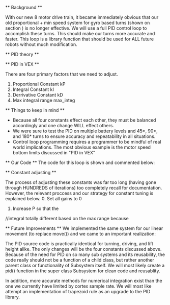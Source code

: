 ** Background ** 

With our new 8 motor drive train, it became immediately obvious that our old proportional + min speed system for gyro based turns 
(shown on section ) is no longer effective. We will use a full PID control loop to accomplish these turns. This
should make our turns more accurate and faster. This loop is a library function that should be used for ALL future robots without 
much modification. 

** PID theory **

** PID in VEX ** 



There are four primary factors that we need to adjust. 
  1. Proportional Constant kP
  2. Integral Constant kI
  3. Derrivative Constant kD
  4. Max integral range max_integ 
 

** Things to keep in mind ** 
- Because all four constants effect each other, they must be balanced accordingly and one change WILL effect others.
- We were sure to test the PID on multiple battery levels and 45*, 90*, and 180* turns to ensure accuracy and repeatability
in all situations. 
- Control loop programming requires a programmer to be mindful of real world implications. The most obvious example
is the motor speed bottom limits discussed in "PID in VEX"

** Our Code **
The code for this loop is shown and commented below:

** Constant adjusting ** 

 The process of adjusting these constants was far too long (having gone through HUNDREDS of iterations) too completely recall for 
 documentation. However, the relevant proccess and our strategy for constant tuning is explained below. 
0. Set all gains to 0 
1. Increase P so that the 



//integral totally different based on the max range because 



** Future Improvements **
We implemented the same system for our linear movement (to replace move()) and we came to an important realization:

The PID source code is practically identical for turning, driving, and lift height alike. The only changes will be the four constants 
discussed above. Because of the need for PID on so many sub systems and its reusability, the code really should not be a function of
a child class, but rather another parent class or functionality of Subsystem itself. We will most likely create a pid() function in the
super class Subsystem for clean code and reusablity. 

In addition, more accurate methods for numerical integration exist than the one we currently have limited by cortex sample rate. We will most like
attempt an implementation of trapezoid rule as an upgrade to the PID library. 
